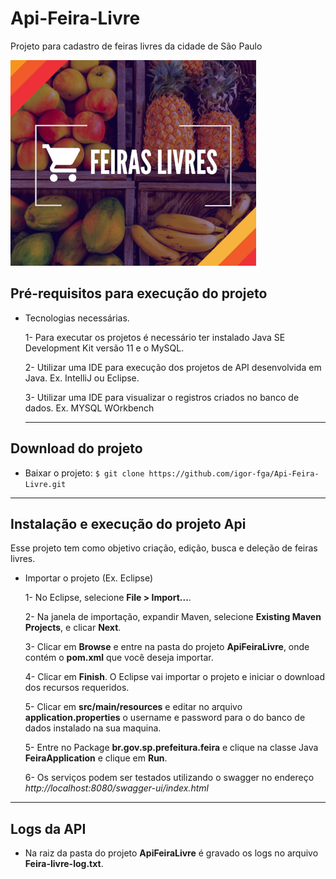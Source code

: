 # Api-Feira-Livre
Projeto para cadastro de feiras livres da cidade de São Paulo

![Imagem Feira](Images/feira.png)

##  Pré-requisitos para execução do projeto
- Tecnologias necessárias.

  1- Para executar os projetos é necessário ter instalado Java SE Development Kit versão 11 e o MySQL.
  
  2- Utilizar uma IDE para execução dos projetos de API desenvolvida em Java. Ex. IntelliJ ou Eclipse.
  
  3- Utilizar uma IDE para visualizar o registros criados no banco de dados. Ex. MYSQL WOrkbench
  
  ---
  
## Download do projeto

- Baixar o projeto: `$ git clone https://github.com/igor-fga/Api-Feira-Livre.git`

---

## Instalação e execução do projeto Api
Esse projeto tem como objetivo criação, edição, busca e deleção de feiras livres.

- Importar o projeto (Ex. Eclipse)

  1- No Eclipse, selecione **File > Import...**.
  
  2- Na janela de importação, expandir Maven, selecione **Existing Maven Projects**, e clicar **Next**.
  
  3- Clicar em **Browse** e entre na pasta do projeto **ApiFeiraLivre**, onde contém o **pom.xml** que você deseja importar.
  
  4- Clicar em **Finish**. O Eclipse vai importar o projeto e iniciar o download dos recursos requeridos.
  
  5- Clicar em **src/main/resources** e editar no arquivo **application.properties** o username e password para o do banco de dados instalado na sua maquina. 
  
  5- Entre no Package **br.gov.sp.prefeitura.feira** e clique na classe Java **FeiraApplication** e clique em **Run**.
  
  6- Os serviços podem ser testados utilizando o swagger no endereço *http://localhost:8080/swagger-ui/index.html*
  
 ---
 
## Logs da API

- Na raiz da pasta do projeto **ApiFeiraLivre** é gravado os logs no arquivo **Feira-livre-log.txt**.
